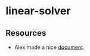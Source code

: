 # linear-solver

## Resources

- Alex made a nice [document](https://github.com/African-Robotics-Unit/docs/blob/main/linear-solvers.md).
